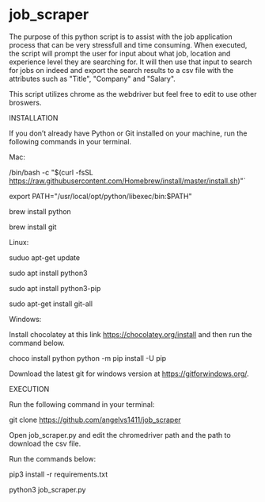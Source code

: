 # job_scraper

The purpose of this python script is to assist with the job application process that can be very stressfull and time consuming. When executed, the script will prompt the user for input about what job, location and experience level they are searching for. It will then use that input to search for jobs on indeed and export the search results to a csv file with the attributes such as "Title", "Company" and "Salary".

This script utilizes chrome as the webdriver but feel free to edit to use other broswers.

INSTALLATION

If you don’t already have Python or Git installed on your machine, run the following commands in your terminal.

Mac:

/bin/bash -c "$(curl -fsSL https://raw.githubusercontent.com/Homebrew/install/master/install.sh)"`

export PATH="/usr/local/opt/python/libexec/bin:$PATH"

brew install python

brew install git

Linux:

suduo apt-get update

sudo apt install python3

sudo apt install python3-pip

sudo apt-get install git-all

Windows:

Install chocolatey at this link https://chocolatey.org/install and then run the command below.

choco install python python -m pip install -U pip

Download the latest git for windows version at https://gitforwindows.org/.

EXECUTION

Run the following command in your terminal:

git clone https://github.com/angelvs1411/job_scraper

Open job_scraper.py and edit the chromedriver path and the path to download the csv file.

Run the commands below:

pip3 install -r requirements.txt

python3 job_scraper.py












